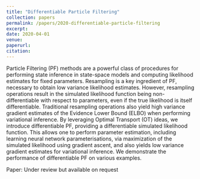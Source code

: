 ```yaml
---
title: "Differentiable Particle Filtering"
collection: papers
permalink: /papers/2020-differentiable-particle-filtering
excerpt: 
date: 2020-04-01
venue: 
paperurl: 
citation: 
---
```


Particle Filtering (PF) methods are a powerful class of procedures for performing state inference in state-space models and computing likelihood estimates for fixed parameters. Resampling is a key ingredient of PF, necessary to obtain low variance likelihood estimates. However, resampling operations result in the simulated likelihood function being non-differentiable with respect to parameters, even if the true likelihood is itself differentiable. Traditional resampling operations also yield high variance gradient estimates of the Evidence Lower Bound (ELBO) when performing variational inference. By leveraging Optimal Transport (OT) ideas, we introduce differentiable PF, providing a differentiable simulated likelihood function. This allows one to perform parameter estimation, including learning neural network parameterisations, via maximization of the simulated likelihood using gradient ascent, and also yields low variance gradient estimates for variational inference. We demonstrate the performance of differentiable PF on various examples.

Paper: Under review but available on request
